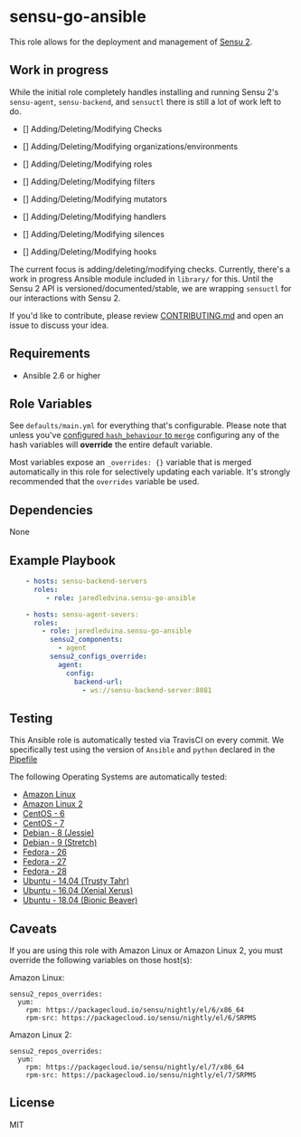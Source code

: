 sensu-go-ansible
================

This role allows for the deployment and management of
[Sensu 2](https://github.com/sensu/sensu-go).

Work in progress
----------------

While the initial role completely handles installing and running Sensu 2's
`sensu-agent`, `sensu-backend`, and `sensuctl` there is still a lot of work
left to do.

- [] Adding/Deleting/Modifying Checks

- [] Adding/Deleting/Modifying organizations/environments

- [] Adding/Deleting/Modifying roles

- [] Adding/Deleting/Modifying filters

- [] Adding/Deleting/Modifying mutators

- [] Adding/Deleting/Modifying handlers

- [] Adding/Deleting/Modifying silences

- [] Adding/Deleting/Modifying hooks

The current focus is adding/deleting/modifying checks. Currently, there's a 
work in progress Ansible module included in `library/` for this. Until the Sensu
2 API is versioned/documented/stable, we are wrapping `sensuctl` for our 
interactions with Sensu 2. 

If you'd like to contribute, please review [CONTRIBUTING.md](https://github.com/jaredledvina/sensu-go-ansible/blob/master/CONTRIBUTING.md) and open an issue to discuss your 
idea.

Requirements
------------

* Ansible 2.6 or higher

Role Variables
--------------

See `defaults/main.yml` for everything that's configurable.
Please note that unless you've [configured `hash_behaviour` to `merge`](https://docs.ansible.com/ansible/latest/reference_appendices/config.html#default-hash-behaviour)
configuring any of the hash variables will **override** the entire default variable. 

Most variables expose an `_overrides: {}` variable that is merged automatically
in this role for selectively updating each variable. It's strongly recommended 
that the `overrides` variable be used.

Dependencies
------------

None

Example Playbook
----------------

```yaml
    - hosts: sensu-backend-servers
      roles:
         - role: jaredledvina.sensu-go-ansible

    - hosts: sensu-agent-severs:
      roles:
        - role: jaredledvina.sensu-go-ansible
          sensu2_components:
            - agent
          sensu2_configs_override:
            agent:
              config:
                backend-url:
                  - ws://sensu-backend-server:8081
```

Testing
-------

This Ansible role is automatically tested via TravisCI on every commit. We 
specifically test using the version of `Ansible` and `python` declared in the 
[Pipefile](https://github.com/jaredledvina/sensu-go-ansible/blob/master/Pipfile)

The following Operating Systems are automatically tested:
- [Amazon Linux](https://aws.amazon.com/amazon-linux-ami/)
- [Amazon Linux 2](https://aws.amazon.com/amazon-linux-2/)
- [CentOS - 6](https://wiki.centos.org/Manuals/ReleaseNotes/CentOS6.10)
- [CentOS - 7](https://wiki.centos.org/Manuals/ReleaseNotes/CentOS7)
- [Debian - 8 (Jessie)](https://wiki.debian.org/DebianJessie)
- [Debian - 9 (Stretch)](https://wiki.debian.org/DebianStretch)
- [Fedora - 26](https://docs.fedoraproject.org/en-US/fedora/f26/release-notes/)
- [Fedora - 27](https://docs.fedoraproject.org/en-US/fedora/f27/release-notes/)
- [Fedora - 28](https://docs.fedoraproject.org/en-US/fedora/f28/release-notes/)
- [Ubuntu - 14.04 (Trusty Tahr)](http://releases.ubuntu.com/14.04/)
- [Ubuntu - 16.04 (Xenial Xerus)](http://releases.ubuntu.com/16.04/)
- [Ubuntu - 18.04 (Bionic Beaver)](http://releases.ubuntu.com/18.04/)

Caveats
-------

If you are using this role with Amazon Linux or Amazon Linux 2, you must 
override the following variables on those host(s):

Amazon Linux:
```
sensu2_repos_overrides:
  yum:
    rpm: https://packagecloud.io/sensu/nightly/el/6/x86_64
    rpm-src: https://packagecloud.io/sensu/nightly/el/6/SRPMS
```
Amazon Linux 2:
```
sensu2_repos_overrides:
  yum:
    rpm: https://packagecloud.io/sensu/nightly/el/7/x86_64
    rpm-src: https://packagecloud.io/sensu/nightly/el/7/SRPMS
```


License
-------

MIT
